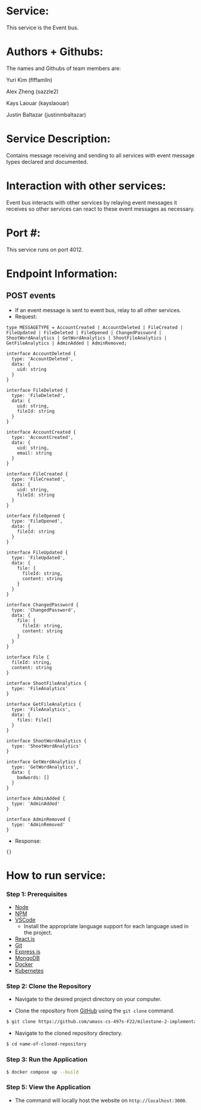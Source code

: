 # Service:
This service is the Event bus.

# Authors + Githubs: 
The names and Githubs of team members are:

Yuri Kim (flffamlln) 

Alex Zheng (sazzle2)

Kays Laouar (kayslaouar)

Justin Baltazar (justinmbaltazar)

# Service Description: 
Contains message receiving and sending to all services with event message types declared and documented. 

# Interaction with other services: 
Event bus interacts with other services by relaying event messages it receives so other services can react to these event messages as necessary.

# Port #:
This service runs on port 4012.

# Endpoint Information:

## POST events
- If an event message is sent to event bus, relay to all other services.
- Request: 

```
type MESSAGETYPE = AccountCreated | AccountDeleted | FileCreated | FileUpdated | FileDeleted | FileOpened | ChangedPassword | ShootWordAnalytics | GetWordAnalytics | ShootFileAnalytics | GetFileAnalytics | AdminAdded | AdminRemoved;

interface AccountDeleted {
  type: 'AccountDeleted',
  data: {
    uid: string
  }
}

interface FileDeleted {
  type: 'FileDeleted',
  data: {
    uid: string,
    fileId: string
  }
}

interface AccountCreated {
  type: 'AccountCreated',
  data: {
    uid: string,
    email: string
  }
}

interface FileCreated {
  type: 'FileCreated',
  data: {
    uid: string,
    fileId: string
  }
}

interface FileOpened {
  type: 'FileOpened',
  data: {
    fileId: string
  }
}

interface FileUpdated {
  type: 'FileUpdated',
  data: {
    file: {
      fileId: string,
      content: string
    }
  }
}

interface ChangedPassword {
  type: 'ChangedPassword',
  data: {
    file: {
      fileId: string,
      content: string
    }
  }
}

interface File {
  fileId: string,
  content: string
}

interface ShootFileAnalytics {
  type: 'FileAnalytics'
}

interface GetFileAnalytics {
  type: 'FileAnalytics',
  data: {
    files: File[]
  }
}

interface ShootWordAnalytics {
  type: 'ShootWordAnalytics'
}

interface GetWordAnalytics {
  type: 'GetWordAnalytics',
  data: {
    badwords: []
  }
}

interface AdminAdded {
  type: 'AdminAdded'
}

interface AdminRemoved {
  type: 'AdminRemoved'
}
```

- Response:
```
{}
```

# How to run service:

### **Step 1: Prerequisites**

- [Node](https://nodejs.org/en/)
- [NPM](https://www.npmjs.com/)
- [VSCode](https://code.visualstudio.com/)
    - Install the appropriate language support for each language used in the project.
- [React.js](https://reactjs.org/)
- [Git](https://git-scm.com/)
- [Express.js](https://expressjs.com/)
- [MongoDB](https://www.mongodb.com/)
- [Docker](https://www.docker.com/)
- [Kubernetes](https://kubernetes.io/)

### **Step 2: Clone the Repository**

- Navigate to the desired project directory on your computer.

- Clone the repository from [GitHub](https://github.com/umass-cs-497s-F22/milestone-2-implementation-team0.git) using the `git clone` command.

```bash
$ git clone https://github.com/umass-cs-497s-F22/milestone-2-implementation-team0.git
```

- Navigate to the cloned repository directory.
```bash
$ cd name-of-cloned-repository
```

### **Step 3: Run the Application**

```bash
$ docker compose up --build
```

### **Step 5: View the Application**
- The command will locally host the website on `http://localhost:3000`.
